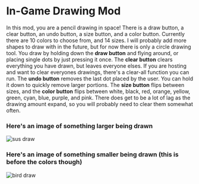 # In-Game Drawing Mod
In this mod, you are a pencil drawing in space!
There is a draw button, a clear button, an undo button, a size button, and a color button.
Currently there are 10 colors to choose from, and 14 sizes.
I will probably add more shapes to draw with in the future, but for now there is only a circle drawing tool. You draw by holding down the **draw button** and flying around, or placing single dots by just pressing it once.
The **clear button** clears everything you have drawn, but leaves everyone elses. If you are hosting and want to clear everyones drawings, there's a clear-all function you can run.
The **undo button** removes the last dot placed by the user. You can hold it down to quickly remove larger portions.
The **size button** flips between sizes, and the **color button** flips between white, black, red, orange, yellow, green, cyan, blue, purple, and pink.
There does get to be a lot of lag as the drawing amount expand, so you will probably need to clear them somewhat often.
### Here's an image of something larger being drawn
![sus draw](https://github.com/seaweed32/Starblast-Mods/assets/132213277/d5a7af45-f3b1-4f1b-952b-1edf523c7f72)
### Here's an image of something smaller being drawn (this is before the colors though)
![bird draw](https://github.com/seaweed32/Starblast-Mods/assets/132213277/7f39e288-3966-4985-80b5-40a45b9d02de)
